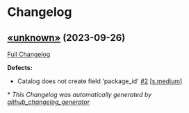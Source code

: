 # Changelog

## [«unknown»](https://github.com/NASA-PDS/registry-pds3-catalog/tree/«unknown») (2023-09-26)

[Full Changelog](https://github.com/NASA-PDS/registry-pds3-catalog/compare/02afba57097509d1452b4ac360c2a6a569abd8d9...«unknown»)

**Defects:**

- Catalog does not create field 'package\_id' [\#2](https://github.com/NASA-PDS/registry-pds3-catalog/issues/2) [[s.medium](https://github.com/NASA-PDS/registry-pds3-catalog/labels/s.medium)]



\* *This Changelog was automatically generated by [github_changelog_generator](https://github.com/github-changelog-generator/github-changelog-generator)*
